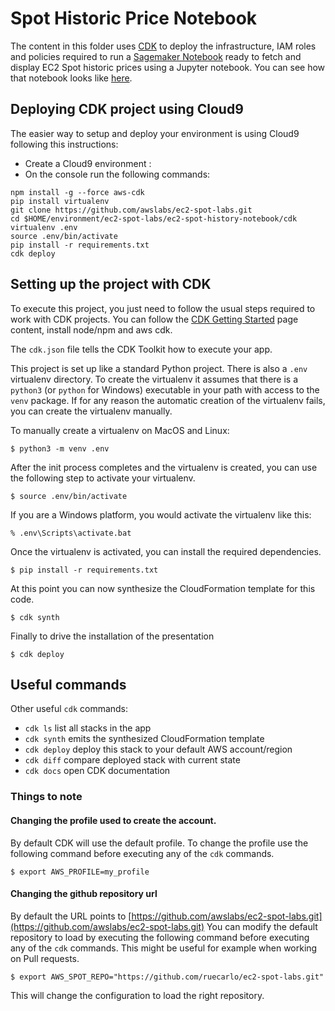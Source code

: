 # Spot Historic Price Notebook 

The content in this folder uses [CDK](https://docs.aws.amazon.com/cdk/latest/guide/home.html) to deploy the infrastructure, IAM roles and policies required to run a [Sagemaker Notebook](https://docs.aws.amazon.com/sagemaker/latest/dg/notebooks.html) ready to fetch and display EC2 Spot historic prices using a Jupyter notebook. You can see how that notebook looks like [here](./ec2-spot-historic-prices.ipynb). 

## Deploying CDK project using Cloud9   
The easier way to setup and deploy your environment is using Cloud9 following this instructions:

* Create a Cloud9 environment : 
* On the console run the following commands:

```
npm install -g --force aws-cdk
pip install virtualenv
git clone https://github.com/awslabs/ec2-spot-labs.git
cd $HOME/environment/ec2-spot-labs/ec2-spot-history-notebook/cdk
virtualenv .env
source .env/bin/activate
pip install -r requirements.txt 
cdk deploy
```

## Setting up the project with CDK

To execute this project, you just need to follow the usual steps required to work with CDK projects. You can follow the [CDK Getting Started](https://docs.aws.amazon.com/cdk/latest/guide/getting_started.html) page content, install node/npm and aws cdk.

The `cdk.json` file tells the CDK Toolkit how to execute your app.

This project is set up like a standard Python project.  There is also a `.env` virtualenv directory.  To create the virtualenv it assumes that there is a `python3` (or `python` for Windows) executable in your path with access to the `venv` package. If for any reason the automatic creation of the virtualenv fails, you can create the virtualenv manually.

To manually create a virtualenv on MacOS and Linux:

```
$ python3 -m venv .env
```

After the init process completes and the virtualenv is created, you can use the following step to activate your virtualenv.

```
$ source .env/bin/activate
```

If you are a Windows platform, you would activate the virtualenv like this:

```
% .env\Scripts\activate.bat
```

Once the virtualenv is activated, you can install the required dependencies.

```
$ pip install -r requirements.txt
```

At this point you can now synthesize the CloudFormation template for this code.

```
$ cdk synth
```

Finally to drive the installation of the presentation

```
$ cdk deploy
```


## Useful commands
Other useful `cdk` commands:

 * `cdk ls`          list all stacks in the app
 * `cdk synth`       emits the synthesized CloudFormation template
 * `cdk deploy`      deploy this stack to your default AWS account/region
 * `cdk diff`        compare deployed stack with current state
 * `cdk docs`        open CDK documentation


### Things to note

#### Changing the profile used to create the account.

By default CDK will use the default profile. To change the profile use the following command 
before executing any of the `cdk` commands.

```
$ export AWS_PROFILE=my_profile
```

#### Changing the github repository url

By default the URL points to [https://github.com/awslabs/ec2-spot-labs.git](https://github.com/awslabs/ec2-spot-labs.git)
You can modify the default repository to load by executing the following command 
before executing any of the `cdk` commands. This might be useful for example when working on Pull requests.

```
$ export AWS_SPOT_REPO="https://github.com/ruecarlo/ec2-spot-labs.git"
```

This will change the configuration to load the right repository.
